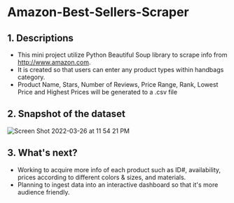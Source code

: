 # Amazon-Best-Sellers-Scraper

## 1. Descriptions

 * This mini project utilize Python Beautiful Soup library to scrape info from <http://www.amazon.com>.
 * It is created so that users can enter any product types within handbags category.
 * Product Name, Stars, Number of Reviews, Price Range, Rank, Lowest Price and Highest Prices will be generated to a .csv file

## 2. Snapshot of the dataset 
![Screen Shot 2022-03-26 at 11 54 21 PM](https://user-images.githubusercontent.com/88299987/160265946-8fcb7704-69d6-45a3-b853-0b2c211d581c.png)

## 3. What's next?
 * Working to acquire more info of each product such as ID#, availability, prices according to different colors & sizes, and materials. 
 * Planning to ingest data into an interactive dashboard so that it's more audience friendly. 
